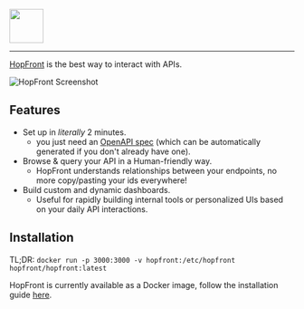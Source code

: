 <br/>  
<picture>
  <source media="(prefers-color-scheme: dark)" srcset="https://github.com/hopfront/hopfront/assets/2743541/f6f42573-d46c-4dcc-b23e-3933a207bf72">
  <img src="https://github.com/hopfront/hopfront/assets/2743541/81b79ce7-7148-47bc-abd7-d4ca30ef20d2" height="60">
</picture>

---

[HopFront](https://hopfront.com/) is the best way to interact with APIs.

![HopFront Screenshot](https://assets-global.website-files.com/6509ca11e3b6da53bf4fc5f3/655759bca870a588237dd248_Group%2030-p-1080.png)

## Features
- Set up in _literally_ 2 minutes.
  - you just need an [OpenAPI spec](https://spec.openapis.org/oas/latest.html) (which can be automatically generated if you don't already have one).
- Browse & query your API in a Human-friendly way.
  - HopFront understands relationships between your endpoints, no more copy/pasting your ids everywhere!
- Build custom and dynamic dashboards.
  - Useful for rapidly building internal tools or personalized UIs based on your daily API interactions.

## Installation
TL;DR: `docker run -p 3000:3000 -v hopfront:/etc/hopfront hopfront/hopfront:latest`

HopFront is currently available as a Docker image, follow the installation guide [here](https://hub.docker.com/r/hopfront/hopfront).

